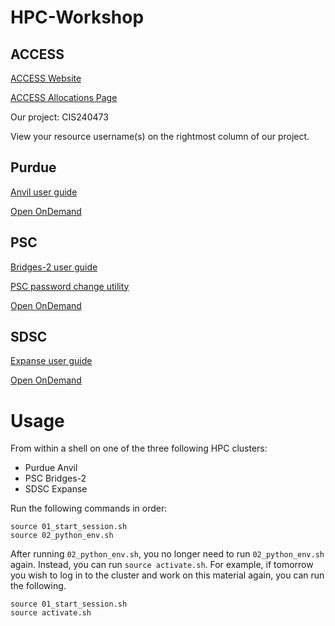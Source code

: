 # HPC-Workshop

## ACCESS

[ACCESS Website](https://access-ci.org/)

[ACCESS Allocations Page](https://allocations.access-ci.org/)

Our project: CIS240473

View your resource username(s) on the rightmost column of our project.

## Purdue

[Anvil user guide](https://www.rcac.purdue.edu/knowledge/anvil)

[Open OnDemand](https://ondemand.anvil.rcac.purdue.edu/)

## PSC

[Bridges-2 user guide](https://www.psc.edu/resources/bridges-2/user-guide/)

[PSC password change utility](https://apr.psc.edu/)

[Open OnDemand](https://ondemand.bridges2.psc.edu/)

## SDSC

[Expanse user guide](https://www.sdsc.edu/systems/expanse/user_guide.html)

[Open OnDemand](https://portal.expanse.sdsc.edu/)

# Usage

From within a shell on one of the three following HPC clusters:

- Purdue Anvil
- PSC Bridges-2
- SDSC Expanse

Run the following commands in order:

```shell
source 01_start_session.sh
source 02_python_env.sh
```

After running `02_python_env.sh`, you no longer need to run `02_python_env.sh` again.
Instead, you can run `source activate.sh`.
For example, if tomorrow you wish to log in to the cluster and work on this material again, you can run the following.

```shell
source 01_start_session.sh
source activate.sh
```
